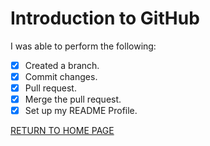 # Introduction to GitHub

I was able to perform the following:
- [X] Created a branch.
- [X] Commit changes.
- [X] Pull request.
- [X] Merge the pull request.
- [X] Set up my README Profile.

[RETURN TO HOME PAGE](https://github.com/ajmasong/Training-in-the-GitHub/blob/main/README.md)
